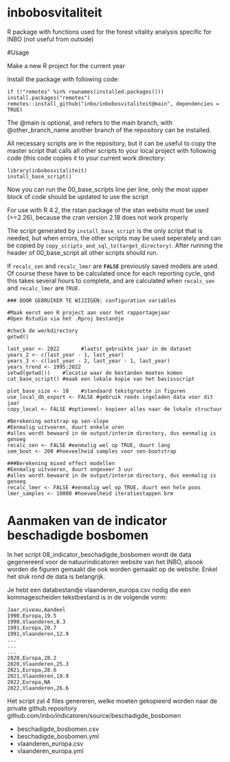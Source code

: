 # inbobosvitaliteit
R package with functions used for the forest vitality analysis specific for INBO (not useful from outside)

#Usage

Make a new R project for the current year

Install the package with following code:

````
if (!"remotes" %in% rownames(installed.packages())) install.packages("remotes")
remotes::install_github("inbo/inbobosvitaliteit@main", dependencies = TRUE)
```` 
The @main is optional, and refers to the main branch, with @other_branch_name another branch of the repository can be installed.

All necessary scripts are in the repository, but it can be useful to copy the master script that calls all other scripts to your local project with following code (this code copies it to your current work directory:

```
library(inbobosvitaliteit)
install_base_script()
```

Now you can run the 00_base_scripts line per line, only the most upper block of code should be updated to use the script

For use with R 4.2, the rstan package of the stan website must be used (>=2.26), because the cran version 2.18 does not work properly

The script generated by `install_base_script` is the only script that is needed, but when errors, the other scripts may be used seperately and can be copied by `copy_scripts_and_sql_to(target_directory)`. After running the header of 00_base_script all other scripts should run.

If `recalc_sen` and `recalc_lmer` are **`FALSE`** previously saved models are used. Of course these have to be calculated once for each reporting cycle, qnd this takes several hours to complete, and are calculated when `recalc_sen` and `recalc_lmer` are _`TRUE`_.

```
### DOOR GEBRUIKER TE WIJZIGEN: configuration variables

#Maak eerst een R project aan voor het rapportagejaar
#Open Rstudio via het .Rproj bestandje

#check de werkdirectory
getwd()

last_year <- 2022       #laatst gebruikte jaar in de dataset
years_2 <- c(last_year - 1, last_year)
years_3 <- c(last_year - 2, last_year - 1, last_year)
years_trend <- 1995:2022
setwd(getwd())    #locatie waar de bestanden moeten komen
cat_base_script() #maak een lokale kopie van het basissscript

plot_base_size <- 10    #standaard tekstgrootte in figuren
use_local_db_export <- FALSE #gebruik reeds ingeladen data voor dit jaar
copy_local <- FALSE #optioneel: kopieer alles naar de lokale structuur

#Berekening ootstrap op sen-slope
#Eenmalig uitvoeren, duurt enkele uren
#alles wordt bewaard in de output/interim directory, dus eenmalig is genoeg
recalc_sen <- FALSE #eenmalig wel op TRUE, duurt lang
sem_boot <- 200 #hoeveelheid samples voor sen-bootstrap

###Berekening mixed effect modellen
#Eenmalig uitvoeren, duurt ongeveer 3 uur
#alles wordt bewaard in de output/interim directory, dus eenmalig is genoeg
recalc_lmer <- FALSE #eenmalig wel op TRUE, duurt een hele poos
lmer_samples <- 10000 #hoeveelheid iteratiestappen brm
``` 

# Aanmaken van de indicator beschadigde bosbomen

In het script 08_indicator_beschadigde_bosbomen wordt de data gegenereerd voor de natuurindicatoren website van het INBO, alsook worden de figuren gemaakt die ook worden gemaakt op de website. Enkel het stuk rond de data is belangrijk.

Je hebt een databestandje vlaanderen_europa.csv nodig die een kommagescheiden tekstbestand is in de volgende vorm:

```
Jaar,niveau,Aandeel
1990,Europa,19.5
1990,Vlaanderen,8.3
1991,Europa,20.7
1991,Vlaanderen,12.9
...
...
...
2020,Europa,28.2
2020,Vlaanderen,25.3
2021,Europa,28.6
2021,Vlaanderen,19.9
2022,Europa,NA
2022,Vlaanderen,26.6
```

Het script zal 4 files genereren, welke moeten gekopieerd worden naar de private github repository github.com/inbo/indicatoren/source/beschadigde_bosbomen

- beschadigde_bosbomen.csv
- beschadigde_bosbomen.yml
- vlaanderen_europa.csv
- vlaanderen_europa.yml
